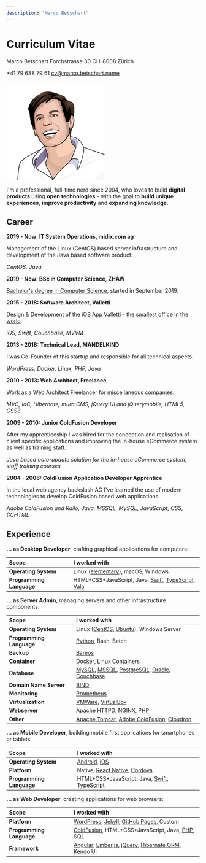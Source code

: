 ```yaml
---
description: "Marco Betschart"
---
```


# Curriculum Vitae

Marco Betschart
Forchstrasse 30
CH-8008 Zürich

+41 79 688 79 61
cv@marco.betschart.name

![](.gitbook/assets/marco-betschart.png)

I'm a professional, full-time nerd since 2004, who loves to build **digital products** using **open technologies** - with the goal to **build unique experiences**, **improve productivity** and **expanding knowledge**.

## Career

**2019 - Now: IT System Operations, midix.com ag**

Management of the Linux (CentOS) based server infrastructure and development of the Java based software product.

_CentOS, Java_

**2019 - Now: BSc in Computer Science, ZHAW**

[Bachelor's degree in Computer Science](projects/bachelors-degree-in-computer-science.md), started in September 2019.

**2015 - 2018: Software Architect, Valletti**

Design & Development of the iOS App [Valletti - the smallest office in the world](https://valletti.ch/).

_iOS, Swift, Couchbase, MVVM_

**2013 - 2018: Technical Lead, MANDELKIND**

I was Co-Founder of this startup and responsible for all technical aspects.

_WordPress, Docker, Linux, PHP, Java_

**2010 - 2013: Web Architect, Freelance**

Work as a Web Architect Freelancer for miscellaneous companies.

_MVC, IoC, Hibernate, mura CMS, jQuery UI and jQuerymobile, HTML5, CSS3_

**2009 - 2010: Junior ColdFusion Developer**

After my apprenticeship I was hired for the conception and realisation of client specific applications and improving the in-house eCommerce system as well as training staff.

_Java based auto-update solution for the in-house eCommerce system, staff training courses_

**2004 - 2008: ColdFusion Application Developer Apprentice**

In the local web agency backslash AG I've learned the use of modern technologies to develop ColdFusion based web applications.

_Adobe ColdFusion and Railo, Java, MSSQL, MySQL, JavaScript, CSS, (X)HTML_

## Experience

**… as Desktop Developer**, crafting graphical applications for computers:

| Scope | I worked with |
| :--- | :--- |
| **Operating System** | Linux \([elementary](https://elementary.io/)\), macOS, Windows |
| **Programming Language** | HTML+CSS+JavaScript, Java, [Swift](https://www.apple.com/swift/), [TypeScript](https://www.typescriptlang.org/), [Vala](https://wiki.gnome.org/Projects/Vala) |

**… as Server Admin**, managing servers and other infrastructure components:

| Scope | I worked with |
| :--- | :--- |
| **Operating System** | Linux \([CentOS](https://www.centos.org/), [Ubuntu](https://ubuntu.com/)\), Windows Server |
| **Programming Language** | [Python](https://www.python.org/), Bash, Batch |
| **Backup** | [Bareos](https://www.bareos.org) |
| **Container** | [Docker](https://www.docker.com/), [Linux Containers](https://linuxcontainers.org/) |
| **Database** | [MySQL](https://www.mysql.com/), [MSSQL](https://www.microsoft.com/sql-server/), [PostgreSQL](https://www.postgresql.org/), [Oracle](https://www.oracle.com/database/technologies/), [Couchbase](https://www.couchbase.com/) |
| **Domain Name Server** | [BIND](https://www.isc.org/bind/) |
| **Monitoring** | [Prometheus](https://prometheus.io/) |
| **Virtualization** | [VMWare](https://www.vmware.com/), [VirtualBox](https://www.virtualbox.org/) |
| **Webserver** | [Apache HTTPD](http://httpd.apache.org/), [NGINX](https://nginx.org), [PHP](https://www.php.net/) |
| **Other** | [Apache Tomcat](http://tomcat.apache.org/), [Adobe ColdFusion](https://coldfusion.adobe.com/), [Cloudron](https://www.cloudron.io/) |

**… as Mobile Developer**, building mobile first applications for smartphones or tablets:

| Scope | I worked with |
| :--- | :--- |
| **Operating System** | [Android](https://www.android.com/), [iOS](https://www.apple.com/ios) |
| **Platform** | Native, [React Native](https://reactnative.dev/), [Cordova](https://cordova.apache.org/) |
| **Programming Language** | HTML+CSS+JavaScript, Java, [Swift](https://www.apple.com/swift/), [TypeScript](https://www.typescriptlang.org/) |

**… as Web Developer**, creating applications for web browsers:

| Scope | I worked with |
| :--- | :--- |
| **Platform** | [WordPress](https://wordpress.org/), [Jekyll](https://jekyllrb.com/), [GitHub Pages](https://pages.github.com/), Custom |
| **Programming Language** | [ColdFusion](https://coldfusion.adobe.com/), HTML+CSS+JavaScript, Java, [PHP](https://www.php.net/), SQL |
| **Framework** | [Angular](https://angular.io/), [Ember.js](https://emberjs.com/), [jQuery](https://jquery.com/), [Hibernate ORM](https://hibernate.org/orm/), [Kendo UI](https://www.telerik.com/kendo-ui) |